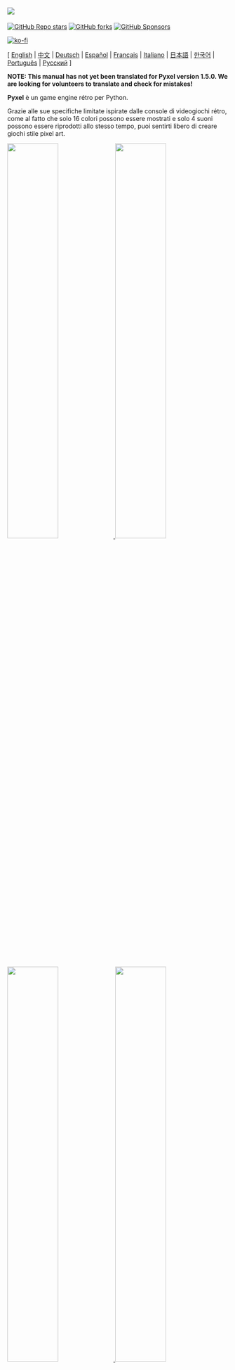 # <img src="images/pyxel_logo_152x64.png">

[![GitHub Repo stars](https://img.shields.io/github/stars/kitao/pyxel?style=social)](https://github.com/kitao/pyxel)
[![GitHub forks](https://img.shields.io/github/forks/kitao/pyxel?style=social)](https://github.com/kitao/pyxel)
[![GitHub Sponsors](https://img.shields.io/github/sponsors/kitao?label=Sponsor%20me&logo=github%20sponsors&style=social)](https://github.com/sponsors/kitao)

[![ko-fi](https://ko-fi.com/img/githubbutton_sm.svg)](https://ko-fi.com/H2H27VDKD)

[ [English](../README.md) | [中文](README.cn.md) | [Deutsch](README.de.md) | [Español](README.es.md) | [Français](README.fr.md) | [Italiano](README.it.md) | [日本語](README.ja.md) | [한국어](README.ko.md) | [Português](README.pt.md) | [Русский](README.ru.md) ]

**NOTE: This manual has not yet been translated for Pyxel version 1.5.0. We are looking for volunteers to translate and check for mistakes!**

**Pyxel** è un game engine rétro per Python.

Grazie alle sue specifiche limitate ispirate dalle console di videogiochi rétro, come al fatto che solo 16 colori possono essere mostrati e solo 4 suoni possono essere riprodotti allo stesso tempo, puoi sentirti libero di creare giochi stile pixel art.

<a href="../pyxel/examples/01_hello_pyxel.py" target="_blank">
<img src="images/01_hello_pyxel.gif" width="48%">
</a>

<a href="../pyxel/examples/02_jump_game.py" target="_blank">
<img src="images/02_jump_game.gif" width="48%">
</a>

<a href="../pyxel/examples/03_draw_api.py" target="_blank">
<img src="images/03_draw_api.gif" width="48%">
</a>

<a href="../pyxel/examples/04_sound_api.py" target="_blank">
<img src="images/04_sound_api.gif" width="48%">
</a>

<a href="images/image_tilemap_editor.gif" target="_blank">
<img src="images/image_tilemap_editor.gif" width="48%">
</a>

<a href="images/sound_music_editor.gif" target="_blank">
<img src="images/sound_music_editor.gif" width="48%">
</a>

Le specifiche di Pyxel si rifanno alle eccezionali [PICO-8](https://www.lexaloffle.com/pico-8.php) e [TIC-80](https://tic.computer/).

Pyxel è open source e libero da usare. Cominciamo a fare giochi rétro con Pyxel!

## Specifiche

- Funziona su Windows, Mac, e Linux
- Programmazione con Python
- Palette a 16 colori
- 3 banche di immagini di dimensioni 256x256
- 8 tilemap di dimensioni 256x256
- 4 canali con 64 suoni definibili
- 8 musiche che possono combinare suoni arbitrari
- Input di tastiera, mouse, e controller
- Editor suoni e immagini

### Palette colori

<img src="images/05_color_palette.png">

<img src="images/pyxel_palette.png">

## Come installare

Ci sono due tipi di Pyxel, una versione pacchettizzata ed una versione standalone.

### Install Packaged Version

The packaged version of Pyxel uses Pyxel as a Python extension module.

Recommended for those who are familiar with managing Python packages using the `pip` command or who want to develop full-fledged Python applications.

**Windows**

After installing [Python3](https://www.python.org/) (version 3.7 or higher), run the following command:

```sh
pip install -U pyxel
```

**Mac**

After installing [Python3](https://www.python.org/) (version 3.7 or higher), run the following command:

```sh
pip3 install -U pyxel
```

**Linux**

After installing the SDL2 package (`libsdl2-dev` for Ubuntu), [Python3](https://www.python.org/) (version 3.7 or higher), and `python3-pip`, run the following command:

```sh
sudo pip3 install -U pyxel
```

If the above doesn't work, try self-building by following the steps below after installing `cmake` and `rust`:

```sh
git clone https://github.com/kitao/pyxel.git
cd pyxel
make clean all
sudo pip3 install .
```

### Install Standalone Version

The standalone version of Pyxel uses Pyxel as a standalone tool that does not depend on Python.

Recommended for those who want to start programming easily without worrying about Python settings, or those who want to play Pyxel games immediately.

**Windows**

Download and run the latest version of the Windows installer (`pyxel-[version]-windows-setup.exe`) from the [Download Page](https://github.com/kitao/pyxel/releases).

**Mac**

After installing [Homebrew](https://brew.sh/), run the following commands:

```sh
brew tap kitao/pyxel
brew install pyxel
```

**Linux**

After installing the SDL2 package (`libsdl2-dev` for Ubuntu) and installing [Homebrew](https://brew.sh/), run the following commands:

```sh
brew tap kitao/pyxel
brew install pyxel
```

If the above doesn't work, try self-building the packaged version.

### Try Pyxel Examples

Dopo aver installato Pyxel, gli esempi di Pyxel saranno copiati nella corrente cartella con il comando seguente:

```sh
pyxel copy_examples
```

Gli esempi da copiare sono i seguenti:

- [01_hello_pyxel.py](../pyxel/examples/01_hello_pyxel.py) - Applicazione più semplice
- [02_jump_game.py](../pyxel/examples/02_jump_game.py) - Un gioco di salto con file Pyxel di risorsa
- [03_draw_api.py](../pyxel/examples/03_draw_api.py) - Demonstration of drawing APIs
- [04_sound_api.py](../pyxel/examples/04_sound_api.py) - Demonstration of sound APIs
- [05_color_palette.py](../pyxel/examples/05_color_palette.py) - Lista di colori nella palette
- [06_click_game.py](../pyxel/examples/06_click_game.py) - Gioco punta e clicca
- [07_snake.py](../pyxel/examples/07_snake.py) - Gioco snake con colonna sonora
- [08_triangle_api.py](../pyxel/examples/08_triangle_api.py) - Demonstration of triangle drawing APIs
- [09_shooter.py](../pyxel/examples/09_shooter.py) - Gioco shoot'em up con transizioni schermo
- [10_platformer.py](../pyxel/examples/10_platformer.py) - Side-scrolling platform game with map
- [11_offscreen.py](../pyxel/examples/11_offscreen.py) - Offscreen rendering with Image class
- [30SecondsOfDaylight.pyxapp](images/30SecondsOfDaylight.gif) - 1st Pyxel Jam winning game by [Adam](https://twitter.com/helpcomputer0)
- [megaball.pyxapp](images/megaball.gif) - Arcade ball physics game by [Adam](https://twitter.com/helpcomputer0)

An examples can be executed with the following commands:

```sh
cd pyxel_examples
pyxel run 01_hello_pyxel.py
pyxel play 30SecondsOfDaylight.pyxapp
```

## Come usare

### Creare una applicazione Pyxel

After importing the Pyxel module in your python script, specify the window size with `init` function first, then starts the Pyxel application with `run` function.

```python
import pyxel

pyxel.init(160, 120)

def update():
    if pyxel.btnp(pyxel.KEY_Q):
        pyxel.quit()

def draw():
    pyxel.cls(0)
    pyxel.rect(10, 10, 20, 20, 11)

pyxel.run(update, draw)
```

I parametri della funzione `run` sono passate alla funzione `update` per aggiornare ogni frame e alla funzione `draw` per disegnare lo schermo quando necessario.

In una effettiva applicazione, è consigliato ricoprire codice pyxel in una classe come qui sotto:

```python
import pyxel

class App:
    def __init__(self):
        pyxel.init(160, 120)
        self.x = 0
        pyxel.run(self.update, self.draw)

    def update(self):
        self.x = (self.x + 1) % pyxel.width

    def draw(self):
        pyxel.cls(0)
        pyxel.rect(self.x, 0, 8, 8, 9)

App()
```

It is also possible to write simple code using `show` function and `flip` function to draw simple graphics and animations.

`show` function displays the screen and waits until the `Esc` key is pressed.

```python
import pyxel

pyxel.init(120, 120)
pyxel.cls(1)
pyxel.circb(60, 60, 40, 7)
pyxel.show()
```

`flip` function updates the screen once.

```python
import pyxel

pyxel.init(120, 80)

while True:
    pyxel.cls(3)
    pyxel.rectb(pyxel.frame_count % 160 - 40, 20, 40, 40, 7)
    pyxel.flip()
```

### Run Pyxel Application

The created Python script can be executed with the following command:

```sh
pyxel run PYTHON_SCRIPT_FILE
```

For the packaged version, it can be executed like a normal Python script:

```sh
cd pyxel_examples
python3 PYTHON_SCRIPT_FILE
```

(For Windows, type `python` instead of `python3`)

### Controlli speciali

I controlli seguenti speciali possono essere eseguite mentre viene eseguita un'applicazione Pyxel:

- `Esc`<br>
Esci dall'applicazione
- `Alt(Option)+1`<br>
Salva uno screenshot sul desktop
- `Alt(Option)+2`<br>
Resetta il tempo d'inizio della registrazione schermo
- `Alt(Option)+3`<br>
Salva la registrazione schermo sul desktop (fino a 10 secondi)
- `Alt(Option)+0`<br>
Alterna il monitor di performance (fps, tempo d'aggiornamento, e tempo di disegno)
- `Alt(Option)+Enter`<br>
Alterna schermo intero

### Come creare una risorsa

Pyxel Editor can create images and sounds used in a Pyxel application.

It starts with the following command:

```sh
pyxel edit [PYXEL_RESOURCE_FILE]
```

Se il file di risorsa Pyxel (.pyxres) specificato esiste, allora il file viene caricato, e se non esiste, un nuovo file con quel nome viene creato.
Se il file risorsa viene omesso, il nome è `my_resource.pyxres`.

After starting Pyxel Editor, the file can be switched by dragging and dropping another resource file. If the resource file is dragged and dropped while holding down ``Ctrl(Cmd)`` key, only the resource type (Image/Tilemap/Sound/Music) that is currently being edited will be loaded. This operation enables to combine multiple resource files into one.

The created resource file can be loaded with `load` function.

L'editor Pyxel ha le seguenti modalità di modifica.

**Editor Immagini:**

La modalità per modificare banche d'immagini.

<img src="images/image_editor.gif">

By dragging and dropping an image file (png/gif/jpeg) onto the Image Editor screen, the image can be loaded into the currently selected image bank.

**Editor Tilemap:**

La modalità per modificare tilemap immagini delle banche immagini sono posizionate in un modo a piastrelle.

<img src="images/tilemap_editor.gif">

**Editor Suoni:**

Modalità per modificare suoni.

<img src="images/sound_editor.gif">

**Editor Musica:**

La modalità per modificare musica in cui i suoni sono posizionati in ordine per poi essere risuonati.

<img src="images/music_editor.gif">

### Altri metodi per creare risorse

Pyxel images and tilemaps can also be created by the following methods:

- Create an image from a list of strings with `Image.set` function or `Tilemap.set` function
- Load an image file (png/gif/jpeg) in Pyxel palette with `Image.load` function

Pyxel sounds can also be created in the following method:

- Create a sound from strings with `Sound.set` function or `Music.set` function

Riferirsi al manuale dell'API per l'uso di queste funzioni.

### How to Distribute Application

Pyxel supports a dedicated application distribution file format (Pyxel application file) that works across platforms.

Create the Pyxel application file (.pyxapp) with the following command:

```sh
pyxel package APP_ROOT_DIR STARTUP_SCRIPT_FILE
```

If the application should include resources or additional modules, place them in the application folder.

The created application file can be executed with the following command:

```sh
pyxel play PYXEL_APP_FILE
```

## Manuale API

### Sistema

- `width`, `height`<br>
Lunghezza e altezza dello schermo

- `frame_count`<br>
Numero di frame passati

- `init(width, height, [title], [fps], [quit_key], [capture_scale], [capture_sec])`<br>
Initialize the Pyxel application with screen size (`width`, `height`). The following can be specified as options: the window title with `title`, the frame rate with `fps`, the key to quit the application with `quit_key`, the scale of the screen capture with `capture_scale`, and the maximum recording time of the screen capture video with `capture_sec`.<br>
e.g. `pyxel.init(160, 120, title="My Pyxel App", fps=60, quit_key=pyxel.KEY_NONE, capture_scale=3, capture_sec=0)`

- `run(update, draw)`<br>
Start the Pyxel application and call `update` function for frame update and `draw` function for drawing.

- `show()`<br>
Show the screen and wait until the `Esc` key is pressed. (Do not use in normal applications)

- `flip()`<br>
Updates the screen once. (Do not use in normal applications)

- `quit()`<br>
Quit the Pyxel application.

### Risorse

- `load(filename, [image], [tilemap], [sound], [music])`<br>
Load the resource file (.pyxres). If ``False`` is specified for the resource type (``image/tilemap/sound/music``), the resource will not be loaded.

### Input
- `mouse_x`, `mouse_y`<br>
La posizione corrente del cursore del mouse

- `mouse_wheel`<br>
Il valore corrente della rotella del mouse

- `btn(key)`<br>
Ritorna `True` se `key` è premuto, altrimenti ritorna `False` ([lista definizione tasti](../pyxel/__init__.pyi))

- `btnp(key, [hold], [period])`<br>
Ritorna `True` se `key` è premuto quel frame, altrimenti ritorna `False`. Quando `hold` e `period` sono specificati, `True` sarà ritornato all'intervallo frame `period` quando `key` è premuto per più di `hold` frame

- `btnr(key)`<br>
Ritorna `True` se `key` è rilasciato quel frame, altrimenti ritorna `False`

- `mouse(visible)`<br>
Se `visible` è `True`, mostra il cursore mouse. Se `False`, nascondilo. Anche se il cursore mouse non è mostrato, la sua posizione è aggiornata.

### Grafica

- `colors`<br>
List of the palette display colors. The display color is specified by a 24-bit numerical value. Use `colors.from_list` and `colors.to_list` to directly assign and retrieve Python lists.<br>
e.g. `org_colors = pyxel.colors.to_list(); pyxel.colors[15] = 0x112233; pyxel.colors.from_list(org_colors)`

- `image(img)`<br>
Operate the image bank `img` (0-2). (See the Image class)<br>
e.g. `pyxel.image(0).load(0, 0, "title.png")`

- `tilemap(tm)`<br>
Opera la tilemap `tm`(0-7) (vedere la classe Tilemap)

- `clip(x, y, w, h)`<br>
Imposta l'area di disegno dello schermo da (`x`, `y`) a lunghezza `w` e altezza `h`. Resettare l'area di disegno a schermo intero con `clip()`

- `camera(x, y)`<br>
Change the upper left corner coordinates of the screen to (`x`, `y`). Reset the upper left corner coordinates to (`0`, `0`) with `camera()`.

- `pal(col1, col2)`<br>
Rimpiazza colore `col1` con `col2` al momento di disegno. `pal()` per tornare alla palette iniziale

- `cls(col)`<br>
Riempie lo schermo con `col`

- `pget(x, y)`<br>
Ritorna il colore del pixel su (`x`, `y`)

- `pset(x, y, col)`<br>
Disegna un pixel di colore `col` su (`x`, `y`)

- `line(x1, y1, x2, y2, col)`<br>
Disegna una linea di colore `col` da (`x1`, `y1`) a (`x2`, `y2`)

- `rect(x, y, w, h, col)`<br>
Disegna un rettangolo con lunghezza `w`, altezza `h` e colore `col` da (`x`, `y`)

- `rectb(x, y, w, h, col)`<br>
Disegna il contorno di un rettangolo di lunghezza `w`, altezza `h` e colore `col` da (`x`, `y`)

- `circ(x, y, r, col)`<br>
Disegna un cerchio di raggio `r` e colore `col` su (`x`, `y`)

- `circb(x, y, r, col)`<br>
Disegna il contorno di un cerchio di raggio `r` e colore `col` su (`x`, `y`)

- `tri(x1, y1, x2, y2, x3, y3, col)`<br>
Disegna un triangolo con vertici (`x1`, `y1`), (`x2`, `y2`), (`x3`, `y3`) e colore `col`

- `trib(x1, y1, x2, y2, x3, y3, col)`<br>
Disegna il contorno di un triangolo con vertici (`x1`, `y1`), (`x2`, `y2`), (`x3`, `y3`) e colore `col`

- `blt(x, y, img, u, v, w, h, [colkey])`<br>
Copia la regione di grandezza (`w`, `h`) da (`u`, `v`) della banca immagini `img`(0-2) a (`x`, `y`). Se un valore negativo è impostato per `w` e/o `h`, sarà invertito orizzontalmente o verticalmente. Se `colkey` è specificato, verrà trattato come colore trasparente

<img src="images/blt_figure.png">

- `bltm(x, y, tm, u, v, w, h, [colkey])`<br>
Copy the region of size (`w`, `h`) from (`u`, `v`) of the tilemap `tm` (0-7) to (`x`, `y`). If negative value is set for `w` and/or `h`, it will reverse horizontally and/or vertically. If `colkey` is specified, treated as transparent color. The size of a tile is 8x8 pixels and is stored in a tilemap as a tuple of `(tile_x, tile_y)`.

<img src="images/bltm_figure.png">

- `text(x, y, s, col)`<br>
Disegna una stringa `s` di colore `col` su (`x`, `y`)

### Audio

- `sound(snd)`<br>
Opera il suono `snd`(0-63). (Vedere classe Sound).<br>
per esempio: `pyxel.sound(0).speed = 60`

- `music(msc)`<br>
Opera la musica `msc`(0-7) (vedere la classe Music)

- `play_pos(ch)`<br>
Get the sound playback position of channel `ch` (0-3) as a tuple of `(sound no, note no)`. Returns `None` when playback is stopped.

- `play(ch, snd, loop=False)`<br>
Play the sound `snd` (0-63) on channel `ch` (0-3). If `snd` is a list, it will be played in order. If `True` is specified for `loop`, loop playback is performed.

- `playm(msc, loop=False)`<br>
Play the music `msc` (0-7). If `True` is specified for `loop`, loop playback is performed.

- `stop([ch])`<br>
Stops playback of the specified channel `ch` (0-3). `stop()` to stop playing all channels.

### Image Class

- `width`, `height`<br>
La lunghezza e l'altezza dell'immagine

- `data`<br>
I dati dell'immagine (lista bidimensionale da 256x256)

- `get(x, y)`<br>
Trova i dati dell'immagine su (`x`, `y`)

- `set(x, y, data)`<br>
Set the image at (`x`, `y`) by a list of strings.<br>
e.g. `pyxel.image(0).set(10, 10, ["0123", "4567", "89ab", "cdef"])`

- `load(x, y, filename)`<br>
Load the image file (png/gif/jpeg) at (`x`, `y`).

### Classe Tilemap

- `width`, `height`<br>
Lunghezza e altezza della tilemap

- `refimg`<br>
The image bank (0-2) referenced by the tilemap

- `set(x, y, data)`<br>
Set the tilemap at (`x`, `y`) by a list of strings.<br>
e.g. `pyxel.tilemap(0).set(0, 0, ["000102", "202122", "a0a1a2", "b0b1b2"])`

- `pget(x, y)`<br>
Get the tile at (`x`, `y`). A tile is a tuple of `(tile_x, tile_y)`.

- `pset(x, y, tile)`<br>
Draw a `tile` at (`x`, `y`). A tile is a tuple of `(tile_x, tile_y)`.

### Classe Sound

- `notes`<br>
List of notes (0-127). The higher the number, the higher the pitch, and at 33 it becomes 'A2'(440Hz). The rest is -1.

- `tones`<br>
List of tones (0:Triangle / 1:Square / 2:Pulse / 3:Noise)

- `volumes`<br>
List of volumes (0-7)

- `effects`<br>
List of effects (0:None / 1:Slide / 2:Vibrato / 3:FadeOut)

- `speed`<br>
Playback speed. 1 is the fastest, and the larger the number, the slower the playback speed. At 120, the length of one note becomes 1 second.

- `set(notes, tones, volumes, effects, speed)`<br>
Set notes, tones, volumes, and effects with a string. If the tones, volumes, and effects length are shorter than the notes, it is repeated from the beginning.

- `set_notes(notes)`<br>
Set the notes with a string made of 'CDEFGAB'+'#-'+'0123' or 'R'. Case-insensitive and whitespace is ignored.<br>
e.g. `pyxel.sound(0).set_note("G2B-2D3R RF3F3F3")`

- `set_tones(tones)`<br>
Set the tones with a string made of 'TSPN'. Case-insensitive and whitespace is ignored.<br>
e.g. `pyxel.sound(0).set_tone("TTSS PPPN")`

- `set_volumes(volumes)`<br>
Set the volumes with a string made of '01234567'. Case-insensitive and whitespace is ignored.<br>
e.g. `pyxel.sound(0).set_volume("7777 7531")`

- `set_effects(effects)`<br>
Set the effects with a string made of 'NSVF'. Case-insensitive and whitespace is ignored.<br>
e.g. `pyxel.sound(0).set_effect("NFNF NVVS")`

### Music Class

- `sequences`<br>
Two-dimensional list of sounds (0-63) listed by the number of channels

- `set(seq0, seq1, seq2, seq3)`<br>
Set the lists of sound (0-63) of all channels. If an empty list is specified, that channel is not used for playback.<br>
e.g. `pyxel.music(0).set([0, 1], [2, 3], [4], [])`

### Advanced APIs

Pyxel has "advanced APIs" that are not mentioned in this reference because they "may confuse users" or "need specialized knowledge to use".

If you are familiar with your skills, try to create amazing works with [this](../pyxel/__init__.pyi) as a clue!

## Come contribuire

### Submitting Issue

Use the [Issue Tracker](https://github.com/kitao/pyxel/issues) to submit bug reports and feature/enhancement requests. Before submitting a new issue, ensure that there is no similar open issue.

### Manual Testing

Anyone manually testing the code and reporting bugs or suggestions for enhancements in the [Issue Tracker](https://github.com/kitao/pyxel/issues) are very welcome!

### Submitting Pull Request

Patch/fix sono accettati in forma di pull request (PR). Assicurarsi che il problema per cui si emetta una pull request sia aperto nel tracciante di problemi.

Le pull request emesse sono presupposte di accettare di essere pubblicate sotto la [licenza MIT](../LICENSE).

## Altre informazioni

- [Q&A](https://github.com/kitao/pyxel/wiki/Pyxel-Q&A)
- [User Examples](https://github.com/kitao/pyxel/wiki/Pyxel-User-Examples)
- [Discord Server (English)](https://discord.gg/FC7kUZJ)
- [Discord Server (Japanese - 日本語版)](https://discord.gg/qHA5BCS)

## Licenza

Pyxel is under [MIT License](../LICENSE). It can be reused within proprietary software, provided that all copies of the software or its substantial portions include a copy of the terms of the MIT License and also a copyright notice.

## Reclutare Sponsor

Pyxel è alla ricerca di sponsor su GitHub Sponsor. Prendi in considerazione la sponsorizzazione di Pyxel per la manutenzione continua e l'aggiunta di funzionalità. Gli sponsor possono consultare Pyxel come vantaggio. Si prega di vedere [qui](https://github.com/sponsors/kitao) per i dettagli.
